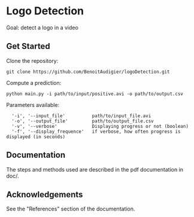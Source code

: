 # Logo Detection

Goal: detect a logo in a video

## Get Started

Clone the repository:

`
git clone https://github.com/BenoitAudigier/logoDetection.git
`

Compute a prediction:

`python main.py -i path/to/input/positive.avi -o path/to/output.csv`

Parameters available:

```
  '-i', '--input_file'          path/to/input_file.avi
  '-o', '--output_file'         path/to/output_file.csv
  '-v', '--verbose'             Displaying progress or not (boolean)
  '-f', '--display_frequence'   if verbose, how often progress is displayed (in seconds)
```

## Documentation

The steps and methods used are described in the pdf documentation in doc/.

## Acknowledgements

See the "References" section of the documentation.
